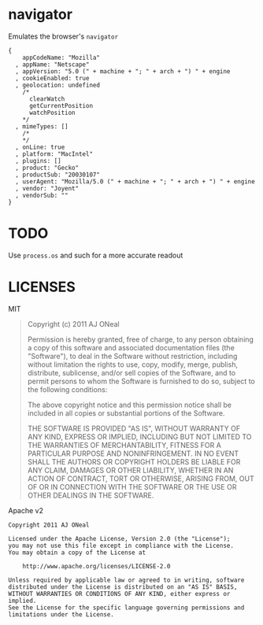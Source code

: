 navigator
===

Emulates the browser's `navigator`

    {
        appCodeName: "Mozilla"
      , appName: "Netscape"
      , appVersion: "5.0 (" + machine + "; " + arch + ") " + engine
      , cookieEnabled: true
      , geolocation: undefined
        /*
          clearWatch
          getCurrentPosition
          watchPosition
        */
      , mimeTypes: []
        /*
        */
      , onLine: true
      , platform: "MacIntel"
      , plugins: []
      , product: "Gecko"
      , productSub: "20030107"
      , userAgent: "Mozilla/5.0 (" + machine + "; " + arch + ") " + engine
      , vendor: "Joyent"
      , vendorSub: ""
    }

TODO
===

Use `process.os` and such for a more accurate readout

LICENSES
===

MIT

> Copyright (c) 2011 AJ ONeal
>
> Permission is hereby granted, free of charge, to any person obtaining a copy of this software and associated documentation files (the "Software"), to deal in the Software without restriction, including without limitation the rights to use, copy, modify, merge, publish, distribute, sublicense, and/or sell copies of the Software, and to permit persons to whom the Software is furnished to do so, subject to the following conditions:
>
> The above copyright notice and this permission notice shall be included in all copies or substantial portions of the Software.
>
> THE SOFTWARE IS PROVIDED "AS IS", WITHOUT WARRANTY OF ANY KIND, EXPRESS OR IMPLIED, INCLUDING BUT NOT LIMITED TO THE WARRANTIES OF MERCHANTABILITY, FITNESS FOR A PARTICULAR PURPOSE AND NONINFRINGEMENT. IN NO EVENT SHALL THE AUTHORS OR COPYRIGHT HOLDERS BE LIABLE FOR ANY CLAIM, DAMAGES OR OTHER LIABILITY, WHETHER IN AN ACTION OF CONTRACT, TORT OR OTHERWISE, ARISING FROM, OUT OF OR IN CONNECTION WITH THE SOFTWARE OR THE USE OR OTHER DEALINGS IN THE SOFTWARE.

Apache v2

    Copyright 2011 AJ ONeal

    Licensed under the Apache License, Version 2.0 (the "License");
    you may not use this file except in compliance with the License.
    You may obtain a copy of the License at

        http://www.apache.org/licenses/LICENSE-2.0

    Unless required by applicable law or agreed to in writing, software
    distributed under the License is distributed on an "AS IS" BASIS,
    WITHOUT WARRANTIES OR CONDITIONS OF ANY KIND, either express or implied.
    See the License for the specific language governing permissions and
    limitations under the License.
